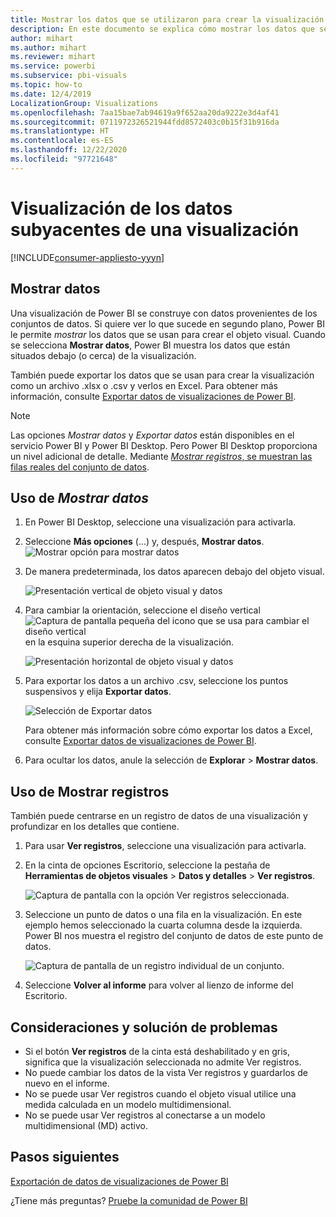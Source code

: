 ```yaml
---
title: Mostrar los datos que se utilizaron para crear la visualización de Power BI
description: En este documento se explica cómo mostrar los datos que se usaron para crear un objeto visual en Power BI y cómo exportar esos datos a un archivo .csv.
author: mihart
ms.author: mihart
ms.reviewer: mihart
ms.service: powerbi
ms.subservice: pbi-visuals
ms.topic: how-to
ms.date: 12/4/2019
LocalizationGroup: Visualizations
ms.openlocfilehash: 7aa15bae7ab94619a9f652aa20da9222e3d4af41
ms.sourcegitcommit: 0711972326521944fdd8572403c0b15f31b916da
ms.translationtype: HT
ms.contentlocale: es-ES
ms.lasthandoff: 12/22/2020
ms.locfileid: "97721648"
---
```

# <a name="display-a-visualizations-underlying-data"></a>Visualización de los datos subyacentes de una visualización

[!INCLUDE[consumer-appliesto-yyyn](../includes/consumer-appliesto-nyyn.md)]    

## <a name="show-data"></a>Mostrar datos
Una visualización de Power BI se construye con datos provenientes de los conjuntos de datos. Si quiere ver lo que sucede en segundo plano, Power BI le permite *mostrar* los datos que se usan para crear el objeto visual. Cuando se selecciona **Mostrar datos**, Power BI muestra los datos que están situados debajo (o cerca) de la visualización.

También puede exportar los datos que se usan para crear la visualización como un archivo .xlsx o .csv y verlos en Excel. Para obtener más información, consulte [Exportar datos de visualizaciones de Power BI](power-bi-visualization-export-data.md).

> [!NOTE]
> Las opciones *Mostrar datos* y *Exportar datos* están disponibles en el servicio Power BI y Power BI Desktop. Pero Power BI Desktop proporciona un nivel adicional de detalle. Mediante [*Mostrar registros*, se muestran las filas reales del conjunto de datos](../create-reports/desktop-see-data-see-records.md).
> 
> 

## <a name="using-show-data"></a>Uso de *Mostrar datos* 
1. En Power BI Desktop, seleccione una visualización para activarla.

2. Seleccione **Más opciones** (...) y, después, **Mostrar datos**. 
    ![Mostrar opción para mostrar datos](media/service-reports-show-data/power-bi-more-action.png)


3. De manera predeterminada, los datos aparecen debajo del objeto visual.
   
   ![Presentación vertical de objeto visual y datos](media/service-reports-show-data/power-bi-show-data-below.png)

4. Para cambiar la orientación, seleccione el diseño vertical ![Captura de pantalla pequeña del icono que se usa para cambiar el diseño vertical](media/service-reports-show-data/power-bi-vertical-icon-new.png) en la esquina superior derecha de la visualización.
   
   ![Presentación horizontal de objeto visual y datos](media/service-reports-show-data/power-bi-show-data-side.png)
5. Para exportar los datos a un archivo .csv, seleccione los puntos suspensivos y elija **Exportar datos**.
   
    ![Selección de Exportar datos](media/service-reports-show-data/power-bi-export-data-new.png)
   
    Para obtener más información sobre cómo exportar los datos a Excel, consulte [Exportar datos de visualizaciones de Power BI](power-bi-visualization-export-data.md).
6. Para ocultar los datos, anule la selección de **Explorar** > **Mostrar datos**.

## <a name="using-show-records"></a>Uso de Mostrar registros
También puede centrarse en un registro de datos de una visualización y profundizar en los detalles que contiene. 

1. Para usar **Ver registros**, seleccione una visualización para activarla. 

2. En la cinta de opciones Escritorio, seleccione la pestaña de **Herramientas de objetos visuales**  > **Datos y detalles**  > **Ver registros**. 

    ![Captura de pantalla con la opción Ver registros seleccionada.](media/service-reports-show-data/power-bi-see-record.png)

3. Seleccione un punto de datos o una fila en la visualización. En este ejemplo hemos seleccionado la cuarta columna desde la izquierda. Power BI nos muestra el registro del conjunto de datos de este punto de datos.

    ![Captura de pantalla de un registro individual de un conjunto.](media/service-reports-show-data/power-bi-row.png)

4. Seleccione **Volver al informe** para volver al lienzo de informe del Escritorio. 

## <a name="considerations-and-troubleshooting"></a>Consideraciones y solución de problemas

- Si el botón **Ver registros** de la cinta está deshabilitado y en gris, significa que la visualización seleccionada no admite Ver registros.
- No puede cambiar los datos de la vista Ver registros y guardarlos de nuevo en el informe.
- No se puede usar Ver registros cuando el objeto visual utilice una medida calculada en un modelo multidimensional.
- No se puede usar Ver registros al conectarse a un modelo multidimensional (MD) activo.  

## <a name="next-steps"></a>Pasos siguientes
[Exportación de datos de visualizaciones de Power BI](power-bi-visualization-export-data.md)    

¿Tiene más preguntas? [Pruebe la comunidad de Power BI](https://community.powerbi.com/)


